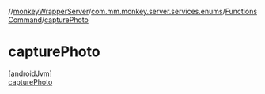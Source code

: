 //[monkeyWrapperServer](../../../../index.md)/[com.mm.monkey.server.services.enums](../../index.md)/[FunctionsCommand](../index.md)/[capturePhoto](index.md)

# capturePhoto

[androidJvm]\
[capturePhoto](index.md)